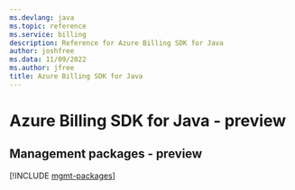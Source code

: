 ```yaml
---
ms.devlang: java
ms.topic: reference
ms.service: billing
description: Reference for Azure Billing SDK for Java
author: joshfree
ms.data: 11/09/2022
ms.author: jfree
title: Azure Billing SDK for Java
---
```

# Azure Billing SDK for Java - preview

## Management packages - preview
[!INCLUDE [mgmt-packages](billing-mgmt-index.md)]